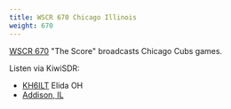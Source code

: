 ```yaml
---
title: WSCR 670 Chicago Illinois
weight: 670
---
```

[WSCR 670] "The Score" broadcasts Chicago Cubs games.

Listen via KiwiSDR:

* [KH6ILT](http://65.29.112.189:8073/?f=670.00amz10) Elida OH
* [Addison, IL](http://kiwi.rfoverride.com:18073/?f=670.00amz4)

[WSCR 670]:https://670thescore.radio.com/
